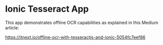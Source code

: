 # Ionic Tesseract App

This app demonstrates offline OCR capabilities as explained in this Medium article:

https://itnext.io/offline-ocr-with-tesseractjs-and-ionic-5054fc7eef86
